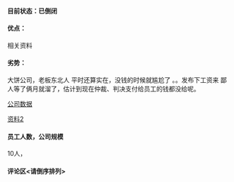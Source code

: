 #### 目前状态：已倒闭
#### 优点：  
 相关资料 
#### 劣势：  
 大饼公司，老板东北人   平时还算实在，没钱的时候就尴尬了 。。发布下工资来  鄙人等了俩月就溜了，估计到现在仲裁、判决支付给员工的钱都没给呢。
 
[公司数据](https://icredit.jd.com/enterprise?name=%E5%B1%B1%E4%B8%9C%E4%B8%AD%E5%85%AC%E7%BD%91%E7%BB%9C%E7%A7%91%E6%8A%80%E6%9C%89%E9%99%90%E5%85%AC%E5%8F%B8&id=0b0d93e1e4a9f824bf5f42280e6a5a44)

[资料2](https://icredit.jd.com/person?cid=pe1d2ce7a6f9b63c90c28791e65125d5&name=%E7%8E%8B%E6%99%B6 "a")


  
#### 员工人数，公司规模
 10人，

#### 评论区<请倒序排列>

 


